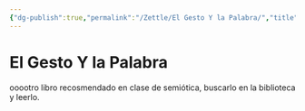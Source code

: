 ```yaml
---
{"dg-publish":true,"permalink":"/Zettle/El Gesto Y la Palabra/","title":"El Gesto Y la Palabra","tags":["ZeType/Referencia",""],"created":"2023-04-26T10:15:04.626-05:00","updated":"2023-09-18T08:24:34.806-05:00"}
---
```



# El Gesto Y la Palabra

ooootro libro recosmendado en clase de semiótica, buscarlo en la biblioteca y leerlo.

